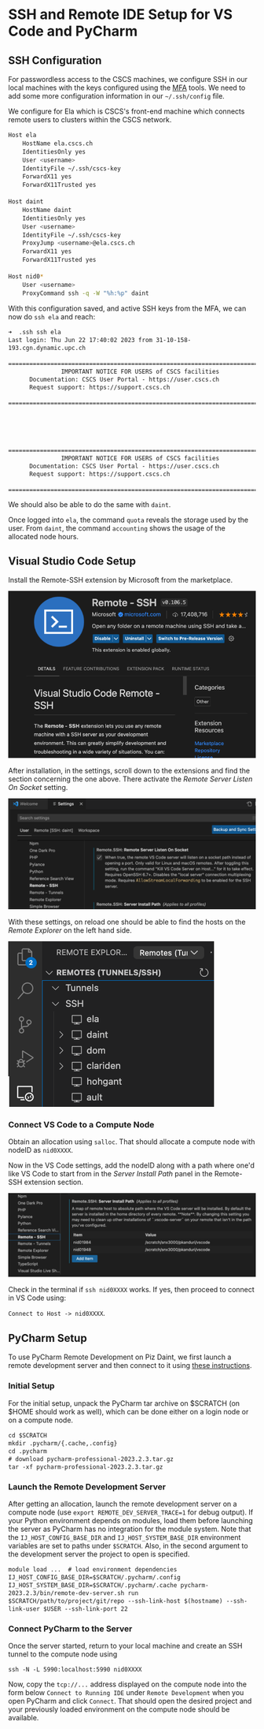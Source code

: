 # SSH and Remote IDE Setup for VS Code and PyCharm

## SSH Configuration

For passwordless access to the CSCS machines, we configure SSH in our local machines with the keys configured using the [MFA](https://user.cscs.ch/access/auth/mfa/) tools. We need to add some more configuration information in our `~/.ssh/config` file.

We configure for Ela which is CSCS's front-end machine which connects remote users to clusters within the CSCS network.

```bash
Host ela
    HostName ela.cscs.ch
    IdentitiesOnly yes
    User <username>
    IdentityFile ~/.ssh/cscs-key
    ForwardX11 yes
    ForwardX11Trusted yes

Host daint
    HostName daint
    IdentitiesOnly yes
    User <username>
    IdentityFile ~/.ssh/cscs-key
    ProxyJump <username>@ela.cscs.ch
    ForwardX11 yes
    ForwardX11Trusted yes

Host nid0*
    User <username>
    ProxyCommand ssh -q -W "%h:%p" daint
```

With this configuration saved, and active SSH keys from the MFA, we can now do `ssh ela` and reach:

```console
➜  .ssh ssh ela
Last login: Thu Jun 22 17:40:02 2023 from 31-10-158-193.cgn.dynamic.upc.ch
  =========================================================================
               IMPORTANT NOTICE FOR USERS of CSCS facilities
      Documentation: CSCS User Portal - https://user.cscs.ch
      Request support: https://support.cscs.ch
  =========================================================================




  =========================================================================
               IMPORTANT NOTICE FOR USERS of CSCS facilities
      Documentation: CSCS User Portal - https://user.cscs.ch
      Request support: https://support.cscs.ch
  =========================================================================
```

We should also be able to do the same with `daint`.

Once logged into `ela`, the command `quota` reveals the storage used by the user. From `daint`, the command `accounting` shows the usage of the allocated node hours.

## Visual Studio Code Setup

Install the Remote-SSH extension by Microsoft from the marketplace.

![Remote - SSH extension](images/remote-ext.png)

After installation, in the settings, scroll down to the extensions and find the section concerning the one above. There activate the *Remote Server Listen On Socket* setting.

![Listen on Server Setting](images/settings.png)

With these settings, on reload one should be able to find the hosts on the *Remote Explorer* on the left hand side.

![Remote explorer](images/connect-menu.png)

### Connect VS Code to a Compute Node

Obtain an allocation using `salloc`. That should allocate a compute node with nodeID as `nid0XXXX`.

Now in the VS Code settings, add the nodeID along with a path where one'd like VS Code to start from in the *Server Install Path* panel in the Remote-SSH extension section.

![Add nodeID and path](images/add-node.png)

Check in the terminal if `ssh nid0XXXX` works. If yes, then proceed to connect in VS Code using:

`Connect to Host -> nid0XXXX`.


## PyCharm Setup

To use PyCharm Remote Development on Piz Daint, we first launch a remote development server and then connect to it using [these instructions](https://www.jetbrains.com/help/pycharm/2023.2/remote-development-a.html#use_idea).

### Initial Setup

For the initial setup, unpack the PyCharm tar archive on $SCRATCH (on $HOME should work as well), which can be done either on a login node or on a compute node.
```
cd $SCRATCH
mkdir .pycharm/{.cache,.config}
cd .pycharm
# download pycharm-professional-2023.2.3.tar.gz
tar -xf pycharm-professional-2023.2.3.tar.gz
```

### Launch the Remote Development Server

After getting an allocation, launch the remote development server on a compute node (use `export REMOTE_DEV_SERVER_TRACE=1` for debug output). If your Python environment depends on modules, load them before launching the server as PyCharm has no integration for the module system. Note that the `IJ_HOST_CONFIG_BASE_DIR` and `IJ_HOST_SYSTEM_BASE_DIR` environment variables are set to paths under `$SCRATCH`. Also, in the second argument to the development server the project to open is specified.
```
module load ...  # load environment dependencies
IJ_HOST_CONFIG_BASE_DIR=$SCRATCH/.pycharm/.config IJ_HOST_SYSTEM_BASE_DIR=$SCRATCH/.pycharm/.cache pycharm-2023.2.3/bin/remote-dev-server.sh run $SCRATCH/path/to/project/git/repo --ssh-link-host $(hostname) --ssh-link-user $USER --ssh-link-port 22
```

### Connect PyCharm to the Server

Once the server started, return to your local machine and create an SSH tunnel to the compute node using
```
ssh -N -L 5990:localhost:5990 nid0XXXX
```
Now, copy the `tcp://...` address displayed on the compute node into the form below `Connect to Running IDE` under `Remote Development` when you open PyCharm and click `Connect`. That should open the desired project and your previously loaded environment on the compute node should be available.
